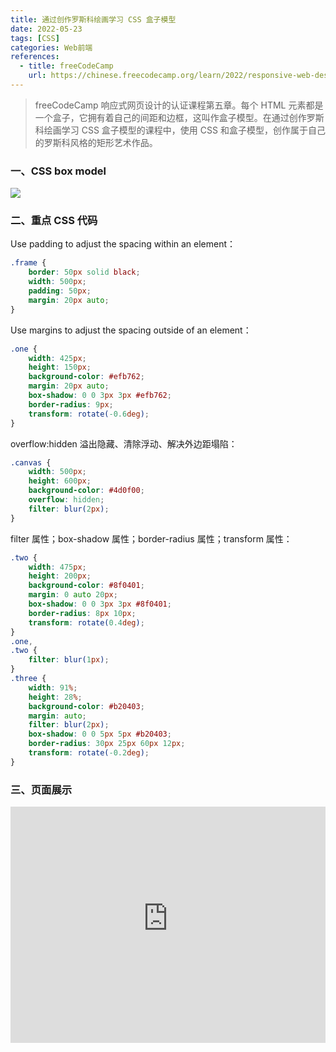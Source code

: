 ```yaml
---
title: 通过创作罗斯科绘画学习 CSS 盒子模型
date: 2022-05-23
tags: [CSS]
categories: Web前端
references: 
  - title: freeCodeCamp
    url: https://chinese.freecodecamp.org/learn/2022/responsive-web-design
---
```


> freeCodeCamp 响应式网页设计的认证课程第五章。每个 HTML 元素都是一个盒子，它拥有着自己的间距和边框，这叫作盒子模型。在通过创作罗斯科绘画学习 CSS 盒子模型的课程中，使用 CSS 和盒子模型，创作属于自己的罗斯科风格的矩形艺术作品。

<!--more-->

### 一、CSS box model

![](https://cdn.freecodecamp.org/curriculum/css-box-model/diagram-3.png)

### 二、重点 CSS 代码

Use padding to adjust the spacing within an element：

```CSS
.frame {
    border: 50px solid black;
    width: 500px;
    padding: 50px;
    margin: 20px auto;
}
```

Use margins to adjust the spacing outside of an element：

```css
.one {
    width: 425px;
    height: 150px;
    background-color: #efb762;
    margin: 20px auto;
    box-shadow: 0 0 3px 3px #efb762;
    border-radius: 9px;
    transform: rotate(-0.6deg);
}
```

overflow:hidden 溢出隐藏、清除浮动、解决外边距塌陷：

```CSS
.canvas {
    width: 500px;
    height: 600px;
    background-color: #4d0f00;
    overflow: hidden;
    filter: blur(2px);
}
```

filter 属性；box-shadow 属性；border-radius 属性；transform 属性：

```CSS
.two {
    width: 475px;
    height: 200px;
    background-color: #8f0401;
    margin: 0 auto 20px;
    box-shadow: 0 0 3px 3px #8f0401;
    border-radius: 8px 10px;
    transform: rotate(0.4deg);
}
.one,
.two {
    filter: blur(1px);
}
.three {
    width: 91%;
    height: 28%;
    background-color: #b20403;
    margin: auto;
    filter: blur(2px);
    box-shadow: 0 0 5px 5px #b20403;
    border-radius: 30px 25px 60px 12px;
    transform: rotate(-0.2deg);
}
```

### 三、页面展示

<div style="position: relative; width: 100%; height: 0; padding-bottom: 75%;">
    <iframe src="https://free-code-camp-demo.vercel.app/通过创作罗斯科绘画学习CSS盒子模型/index.html" border="0" frameborder="no" framespacing="0" allowfullscreen="true" style="position: absolute; width: 100%; height: 100%; left: 0; top: 0;"></iframe>
</div>

